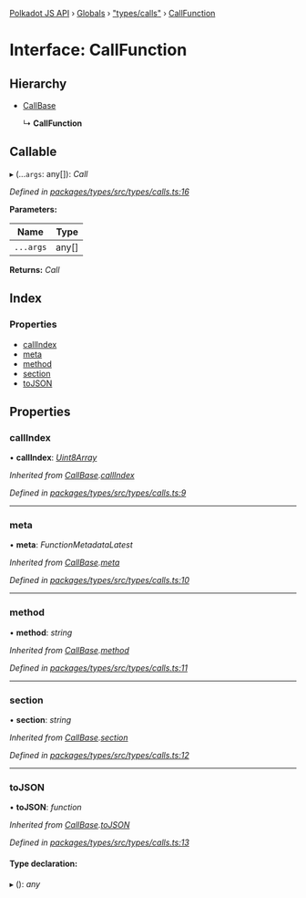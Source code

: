 [Polkadot JS API](../README.md) › [Globals](../globals.md) › ["types/calls"](../modules/_types_calls_.md) › [CallFunction](_types_calls_.callfunction.md)

# Interface: CallFunction

## Hierarchy

* [CallBase](_types_calls_.callbase.md)

  ↳ **CallFunction**

## Callable

▸ (...`args`: any[]): *Call*

*Defined in [packages/types/src/types/calls.ts:16](https://github.com/polkadot-js/api/blob/7aac4c7936/packages/types/src/types/calls.ts#L16)*

**Parameters:**

Name | Type |
------ | ------ |
`...args` | any[] |

**Returns:** *Call*

## Index

### Properties

* [callIndex](_types_calls_.callfunction.md#callindex)
* [meta](_types_calls_.callfunction.md#meta)
* [method](_types_calls_.callfunction.md#method)
* [section](_types_calls_.callfunction.md#section)
* [toJSON](_types_calls_.callfunction.md#tojson)

## Properties

###  callIndex

• **callIndex**: *[Uint8Array](../classes/_codec_raw_.raw.md#static-uint8array)*

*Inherited from [CallBase](_types_calls_.callbase.md).[callIndex](_types_calls_.callbase.md#callindex)*

*Defined in [packages/types/src/types/calls.ts:9](https://github.com/polkadot-js/api/blob/7aac4c7936/packages/types/src/types/calls.ts#L9)*

___

###  meta

• **meta**: *FunctionMetadataLatest*

*Inherited from [CallBase](_types_calls_.callbase.md).[meta](_types_calls_.callbase.md#meta)*

*Defined in [packages/types/src/types/calls.ts:10](https://github.com/polkadot-js/api/blob/7aac4c7936/packages/types/src/types/calls.ts#L10)*

___

###  method

• **method**: *string*

*Inherited from [CallBase](_types_calls_.callbase.md).[method](_types_calls_.callbase.md#method)*

*Defined in [packages/types/src/types/calls.ts:11](https://github.com/polkadot-js/api/blob/7aac4c7936/packages/types/src/types/calls.ts#L11)*

___

###  section

• **section**: *string*

*Inherited from [CallBase](_types_calls_.callbase.md).[section](_types_calls_.callbase.md#section)*

*Defined in [packages/types/src/types/calls.ts:12](https://github.com/polkadot-js/api/blob/7aac4c7936/packages/types/src/types/calls.ts#L12)*

___

###  toJSON

• **toJSON**: *function*

*Inherited from [CallBase](_types_calls_.callbase.md).[toJSON](_types_calls_.callbase.md#tojson)*

*Defined in [packages/types/src/types/calls.ts:13](https://github.com/polkadot-js/api/blob/7aac4c7936/packages/types/src/types/calls.ts#L13)*

#### Type declaration:

▸ (): *any*
